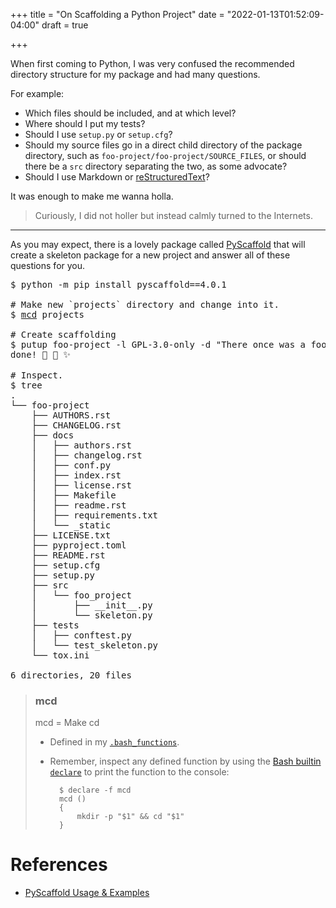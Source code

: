+++
title = "On Scaffolding a Python Project"
date = "2022-01-13T01:52:09-04:00"
draft = true

+++

When first coming to Python, I was very confused the recommended directory structure for my package and had many questions.

For example:

- Which files should be included, and at which level?
- Where should I put my tests?
- Should I use `setup.py` or `setup.cfg`?
- Should my source files go in a direct child directory of the package directory, such as `foo-project/foo-project/SOURCE_FILES`, or should there be a `src` directory separating the two, as some advocate?
- Should I use Markdown or [reStructuredText]?

It was enough to make me wanna holla.

> Curiously, I did not holler but instead calmly turned to the Internets.

---

As you may expect, there is a lovely package called [PyScaffold] that will create a skeleton package for a new project and answer all of these questions for you.

<pre class="math">
$ python -m pip install pyscaffold==4.0.1

# Make new `projects` directory and change into it.
$ <a href="#mcd">mcd</a> projects

# Create scaffolding
$ putup foo-project -l GPL-3.0-only -d "There once was a foo"
done! 🐍 🌟 ✨

# Inspect.
$ tree
.
└── foo-project
    ├── AUTHORS.rst
    ├── CHANGELOG.rst
    ├── docs
    │   ├── authors.rst
    │   ├── changelog.rst
    │   ├── conf.py
    │   ├── index.rst
    │   ├── license.rst
    │   ├── Makefile
    │   ├── readme.rst
    │   ├── requirements.txt
    │   └── _static
    ├── LICENSE.txt
    ├── pyproject.toml
    ├── README.rst
    ├── setup.cfg
    ├── setup.py
    ├── src
    │   └── foo_project
    │       ├── __init__.py
    │       └── skeleton.py
    ├── tests
    │   ├── conftest.py
    │   └── test_skeleton.py
    └── tox.ini

6 directories, 20 files
</pre>

> ### mcd
>
>   mcd = Make cd
>   - Defined in my [`.bash_functions`].
>   - Remember, inspect any defined function by using the [Bash builtin `declare`] to print the function to the console:
>
>           $ declare -f mcd
>           mcd ()
>           {
>               mkdir -p "$1" && cd "$1"
>           }

# References

- [PyScaffold Usage & Examples](https://pyscaffold.org/en/stable/usage.html)

[reStructuredText]: https://en.wikipedia.org/wiki/ReStructuredText
[PyScaffold]: https://pypi.org/project/PyScaffold/
[`.bash_functions`]: https://github.com/btoll/dotfiles/blob/master/bash/.bash_functions
[Bash builtin `declare`]: https://www.gnu.org/software/bash/manual/html_node/Bash-Builtins.html

